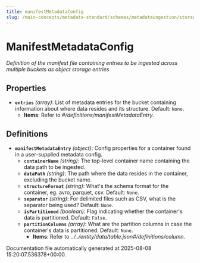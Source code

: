 ```yaml
---
title: manifestMetadataConfig
slug: /main-concepts/metadata-standard/schemas/metadataingestion/storage/manifestmetadataconfig
---
```


# ManifestMetadataConfig

*Definition of the manifest file containing entries to be ingested across multiple buckets as object storage entries*

## Properties

- **`entries`** *(array)*: List of metadata entries for the bucket containing information about where data resides and its structure. Default: `None`.
  - **Items**: Refer to *#/definitions/manifestMetadataEntry*.
## Definitions

- **`manifestMetadataEntry`** *(object)*: Config properties for a container found in a user-supplied metadata config.
  - **`containerName`** *(string)*: The top-level container name containing the data path to be ingested.
  - **`dataPath`** *(string)*: The path where the data resides in the container, excluding the bucket name.
  - **`structureFormat`** *(string)*: What's the schema format for the container, eg. avro, parquet, csv. Default: `None`.
  - **`separator`** *(string)*: For delimited files such as CSV, what is the separator being used? Default: `None`.
  - **`isPartitioned`** *(boolean)*: Flag indicating whether the container's data is partitioned. Default: `False`.
  - **`partitionColumns`** *(array)*: What are the partition columns in case the container's data is partitioned. Default: `None`.
    - **Items**: Refer to *../../entity/data/table.json#/definitions/column*.


Documentation file automatically generated at 2025-08-08 15:20:07.536378+00:00.
